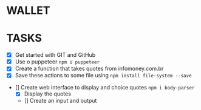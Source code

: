 #                                  WALLET  

# TASKS

- [x] Get started with GIT and GitHub
- [x] Use o puppeteer `npm i puppeteer` 
- [x] Create a function that takes quotes from infomoney.com.br 
- [x] Save these actions to some file using `npm install file-system --save`
- [] Create web interface to display and choice quotes `npm i body-parser`
    - [x] Display the quotes 
    - [] Create an input and output
